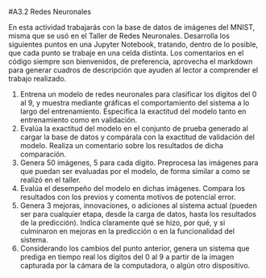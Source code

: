 #A3.2 Redes Neuronales

En esta actividad trabajarás con la base de datos de imágenes del MNIST, misma que se usó en
el Taller de Redes Neuronales.
Desarrolla los siguientes puntos en una Jupyter Notebook, tratando, dentro de lo posible, que
cada punto se trabaje en una celda distinta. Los comentarios en el código siempre son
bienvenidos, de preferencia, aprovecha el markdown para generar cuadros de descripción que
ayuden al lector a comprender el trabajo realizado.
1. Entrena un modelo de redes neuronales para clasificar los dígitos del 0 al 9, y muestra
mediante gráficas el comportamiento del sistema a lo largo del entrenamiento. Especifica
la exactitud del modelo tanto en entrenamiento como en validación.
2. Evalúa la exactitud del modelo en el conjunto de prueba generado al cargar la base de
datos y compárala con la exactitud de validación del modelo. Realiza un comentario sobre
los resultados de dicha comparación.
3. Genera 50 imágenes, 5 para cada dígito. Preprocesa las imágenes para que puedan ser
evaluadas por el modelo, de forma similar a como se realizó en el taller.
4. Evalúa el desempeño del modelo en dichas imágenes. Compara los resultados con los
previos y comenta motivos de potencial error.
5. Genera 3 mejoras, innovaciones, o adiciones al sistema actual (pueden ser para cualquier
etapa, desde la carga de datos, hasta los resultados de la predicción). Indica claramente
qué se hizo, por qué, y si culminaron en mejoras en la predicción o en la funcionalidad
del sistema.
6. Considerando los cambios del punto anterior, genera un sistema que prediga en tiempo
real los dígitos del 0 al 9 a partir de la imagen capturada por la cámara de la computadora,
o algún otro dispositivo.
